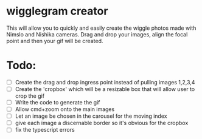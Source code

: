 # wigglegram creator

This will allow you to quickly and easily create the wiggle photos made with Nimslo and Nishika cameras. Drag and drop your images, align the focal point and then your gif will be created.

# Todo:
- [ ] Create the drag and drop ingress point instead of pulling images 1,2,3,4 
- [ ] Create the 'cropbox' which will be a resizable box that will allow user to crop the gif
- [ ] Write the code to generate the gif
- [ ] Allow cmd+zoom onto the main images
- [ ] Let an image be chosen in the carousel for the moving index
- [ ] give each image a discernable border so it's obvious for the cropbox
- [ ] fix the typescript errors